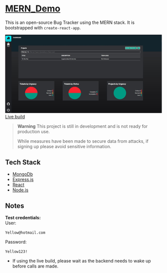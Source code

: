 # [MERN_Demo](https://helpful-biscotti-f40943.netlify.app/login)

This is an open-source Bug Tracker using the MERN stack. It is bootstrapped with `create-react-app`.

[![Screenshot of MERN app](Capture.JPG)](https://helpful-biscotti-f40943.netlify.app/login)
[Live build](https://helpful-biscotti-f40943.netlify.app/login)

> **Warning**
> This project is still in development and is not ready for production use.
> 
> While measures have been made to secure data from attacks, if signing up please avoid sensitive information.

## Tech Stack

- [MongoDb](https://www.mongodb.com)
- [Express.js](https://expressjs.com)
- [React](https://react.dev)
- [Node.js](https://nodejs.org)

## Notes

**Test credentials:**<br>
User:
```
Yellow@hotmail.com
```
Password:
```
Yellow123!
```
- If using the live build, please wait as the backend needs to wake up before calls are made.
